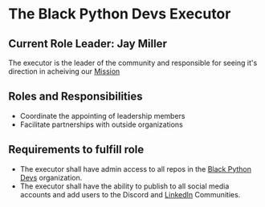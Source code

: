 # The Black Python Devs Executor

## Current Role Leader: Jay Miller
The executor is the leader of the community and responsible for seeing it's direction in acheiving our [Mission](https://blackpythondevs.github.io/about)

## Roles and Responsibilities
- Coordinate the appointing of leadership members
- Facilitate partnerships with outside organizations

## Requirements to fulfill role
- The executor shall have admin access to all repos in the [Black Python Devs](https://github.com/orgs/BlackPythonDevs) organization.
- The executor shall have the ability to publish to all social media accounts and add users to the Discord and [LinkedIn]([url](https://www.linkedin.com/groups/14336241/)https://www.linkedin.com/groups/14336241/) Communities.
